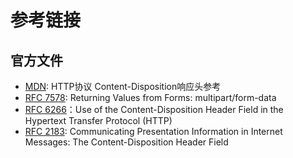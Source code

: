 # 参考链接

## 官方文件

- [MDN](https://developer.mozilla.org/en-US/docs/Web/HTTP/Headers/Content-Disposition): HTTP协议 Content-Disposition响应头参考
- [RFC 7578](http://tools.ietf.org/html/7578): Returning Values from Forms: multipart/form-data
- [RFC 6266](http://tools.ietf.org/html/6266)：Use of the Content-Disposition Header Field in the Hypertext Transfer Protocol (HTTP)
- [RFC 2183](http://tools.ietf.org/html/2183): Communicating Presentation Information in Internet Messages: The Content-Disposition Header Field
